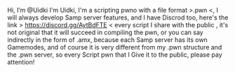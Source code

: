 Hi, I’m @Uidki
I'm Uidki, I'm a scripting pwno with a file format >.pwn <, I will always develop Samp server features, and I have Discrod too, here's the link > https://discord.gg/AytBdFTE < every script I share with the public  , it's not original that it will succeed in compiling the pwn, or you can say indirectly in the form of .amx, because each Samp server has its own Gamemodes, and of course it is very different from my .pwn structure and the .pwn server, so every Script pwn that I  Give it to the public, please pay attention!



